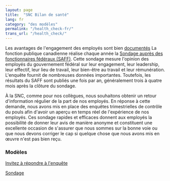 ```yaml
---
layout: page
title:  "SNC Bilan de santé"
lang: fr
category: "des modèles"
permalink: "/health_check-fr/"
trans_url: "/health_check/"
---
```


Les avantages de l'engagement des employés sont bien [documentés](https://www.kevinkruse.com/employee-engagement-research-master-list-of-29-studies/) La fonction publique canadienne réalise chaque année la [Sondage auprès des fonctionnaires fédéraux (SAFF)](https://www.canada.ca/en/treasury-board-secretariat/services/innovation/public-service-employee-survey/2019-public-service-employee-survey-pses/highlights-2019-pses.html). Cette sondage mesure l'opinion des employés du gouvernement fédéral sur leur engagement, leur leadership, leur effectif, leur lieu de travail, leur bien-être au travail et leur rémunération. L'enquête fournit de nombreuses données importantes. Toutefois, les résultats du SAFF sont publiés une fois par an, généralement trois à quatre mois après la clôture du sondage.  

À la SNC, comme pour nos collègues, nous souhaitons obtenir un retour d'information régulier de la part de nos employés. En réponse à cette demande, nous avons mis en place des enquêtes trimestrielles de contrôle du pouls afin d'avoir un aperçu en temps réel de l'expérience de nos employés. Ces sondage rapides et efficaces donnent aux employés la possibilité de donner leur avis de manière anonyme et constituent une excellente occasion de s'assurer que nous sommes sur la bonne voie ou que nous devons corriger le cap si quelque chose que nous avons mis en œuvre n'est pas bien reçu.

### Modèles

[Invitez à répondre à l'enquête](https://docs.google.com/document/d/1lM-Z7hvKcE1FEp5KCnc95REiVmfMYDcaQJ02Fiv-N1c/edit?usp=sharing)

[Sondage](https://docs.google.com/a/cds-snc.ca/forms/d/1g2c55_6SbVL9g1cWGk34efcvmhFVIkoi35HhXmn_fb8/edit?usp=sharing)

